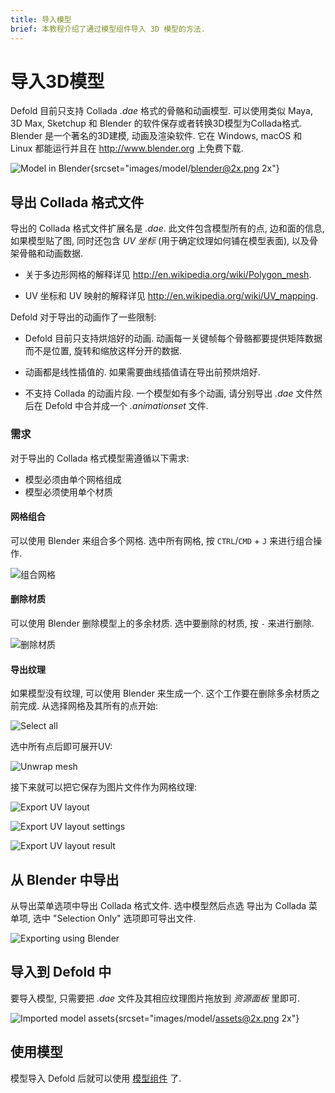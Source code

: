 ```yaml
---
title: 导入模型
brief: 本教程介绍了通过模型组件导入 3D 模型的方法.
---
```


# 导入3D模型
Defold 目前只支持 Collada *.dae* 格式的骨骼和动画模型. 可以使用类似 Maya, 3D Max, Sketchup 和 Blender 的软件保存或者转换3D模型为Collada格式. Blender 是一个著名的3D建模, 动画及渲染软件. 它在 Windows, macOS 和 Linux 都能运行并且在 http://www.blender.org 上免费下载.

![Model in Blender](images/model/blender.png){srcset="images/model/blender@2x.png 2x"}

## 导出 Collada 格式文件
导出的 Collada 格式文件扩展名是 *.dae*. 此文件包含模型所有的点, 边和面的信息, 如果模型贴了图, 同时还包含 _UV 坐标_ (用于确定纹理如何铺在模型表面), 以及骨架骨骼和动画数据.

* 关于多边形网格的解释详见 http://en.wikipedia.org/wiki/Polygon_mesh.

* UV 坐标和 UV 映射的解释详见 http://en.wikipedia.org/wiki/UV_mapping.

Defold 对于导出的动画作了一些限制:

* Defold 目前只支持烘焙好的动画. 动画每一关键帧每个骨骼都要提供矩阵数据而不是位置, 旋转和缩放这样分开的数据.

* 动画都是线性插值的. 如果需要曲线插值请在导出前预烘焙好.

* 不支持 Collada 的动画片段. 一个模型如有多个动画, 请分别导出 *.dae* 文件然后在 Defold 中合并成一个 *.animationset* 文件.


### 需求
对于导出的 Collada 格式模型需遵循以下需求:

* 模型必须由单个网格组成
* 模型必须使用单个材质


#### 网格组合
可以使用 Blender 来组合多个网格. 选中所有网格, 按 `CTRL`/`CMD` + `J` 来进行组合操作.

![组合网格](images/model/blender_join_meshes.png)


#### 删除材质
可以使用 Blender 删除模型上的多余材质. 选中要删除的材质, 按 `-` 来进行删除.

![删除材质](images/model/blender_remove_materials.png)


#### 导出纹理
如果模型没有纹理, 可以使用 Blender 来生成一个. 这个工作要在删除多余材质之前完成. 从选择网格及其所有的点开始:

![Select all](images/model/blender_select_all_vertices.png)

选中所有点后即可展开UV:

![Unwrap mesh](images/model/blender_unwrap_mesh.png)

接下来就可以把它保存为图片文件作为网格纹理:

![Export UV layout](images/model/blender_export_uv_layout.png)

![Export UV layout settings](images/model/blender_export_uv_layout_settings.png)

![Export UV layout result](images/model/blender_export_uv_layout_result.png)


## 从 Blender 中导出
从导出菜单选项中导出 Collada 格式文件. 选中模型然后点选 导出为 Collada 菜单项, 选中 "Selection Only" 选项即可导出文件.

![Exporting using Blender](images/model/blender_export.png)


## 导入到 Defold 中
要导入模型, 只需要把 *.dae* 文件及其相应纹理图片拖放到 *资源面板* 里即可.

![Imported model assets](images/model/assets.png){srcset="images/model/assets@2x.png 2x"}


## 使用模型
模型导入 Defold 后就可以使用 [模型组件](/manuals/model) 了.

